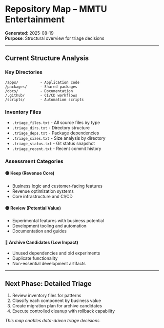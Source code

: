 # Repository Map – MMTU Entertainment

**Generated**: 2025-08-19  
**Purpose**: Structural overview for triage decisions

---

## Current Structure Analysis

### Key Directories
```
/apps/          - Application code
/packages/      - Shared packages  
/docs/          - Documentation
/.github/       - CI/CD workflows
/scripts/       - Automation scripts
```

### Inventory Files
- `.triage_files.txt` - All source files by type
- `.triage_dirs.txt` - Directory structure
- `.triage_deps.txt` - Package dependencies
- `.triage_sizes.txt` - Size analysis by directory
- `.triage_status.txt` - Git status snapshot
- `.triage_recent.txt` - Recent commit history

### Assessment Categories

#### 🟢 Keep (Revenue Core)
- Business logic and customer-facing features
- Revenue optimization systems
- Core infrastructure and CI/CD

#### 🟡 Review (Potential Value)  
- Experimental features with business potential
- Development tooling and automation
- Documentation and guides

#### 🔴 Archive Candidates (Low Impact)
- Unused dependencies and old experiments
- Duplicate functionality
- Non-essential development artifacts

---

## Next Phase: Detailed Triage
1. Review inventory files for patterns
2. Classify each component by business value
3. Create migration plan for archive candidates
4. Execute controlled cleanup with rollback capability

*This map enables data-driven triage decisions.*
